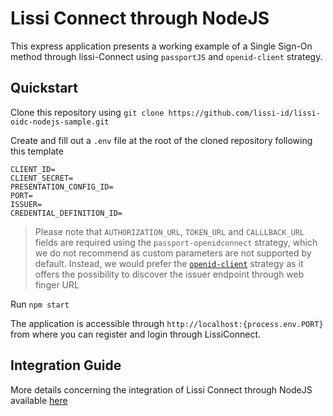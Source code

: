 # Lissi Connect through NodeJS

This express application presents a working example of a Single Sign-On method through lissi-Connect using `passportJS` and `openid-client` strategy.

## Quickstart

Clone this repository using `git clone https://github.com/lissi-id/lissi-oidc-nodejs-sample.git`

Create and fill out a `.env` file at the root of the cloned repository following this template

    CLIENT_ID=
    CLIENT_SECRET=
    PRESENTATION_CONFIG_ID=
    PORT=
    ISSUER=
    CREDENTIAL_DEFINITION_ID=

> Please note that `AUTHORIZATION_URL`, `TOKEN_URL` and `CALLLBACK_URL` fields are required using the `passport-openidconnect` strategy, which we do not recommend as custom parameters are not supported by default. Instead, we would prefer the  [`openid-client`](https://www.passportjs.org/packages/openid-client/) strategy as it offers the possibility to discover the issuer endpoint through web finger URL

Run `npm start`

The application is accessible through `http://localhost:{process.env.PORT}` from where you can register and login through LissiConnect.

## Integration Guide

More details concerning the integration of Lissi Connect through NodeJS available [here](integration-guide.md)

